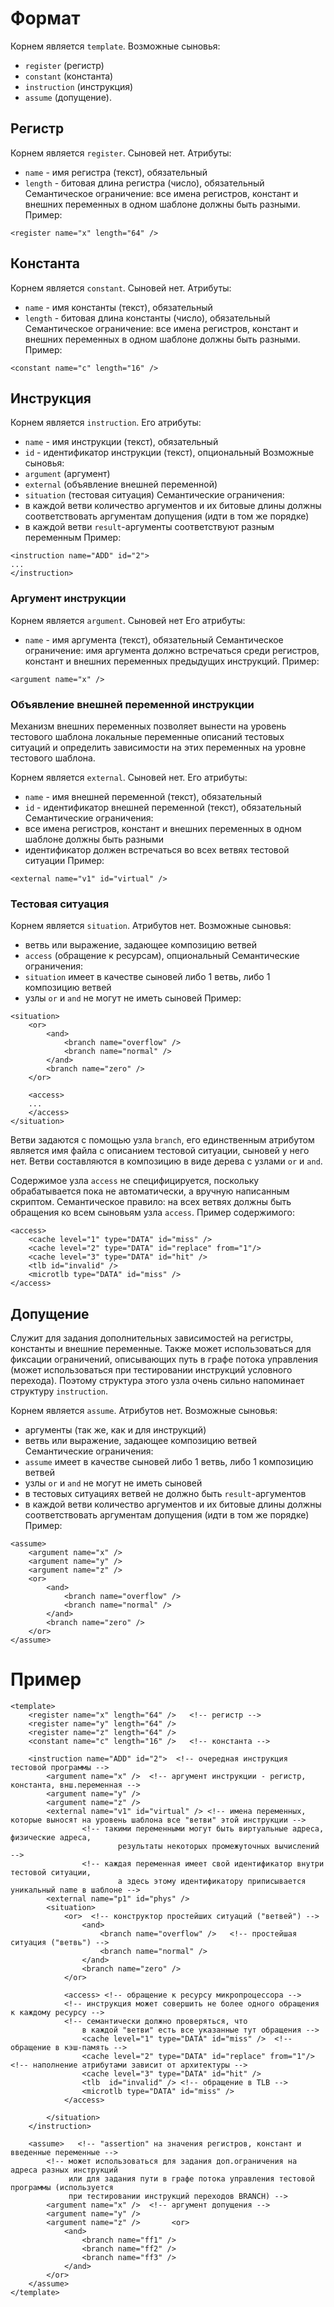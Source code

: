 # Формат #

Корнем является `template`.
Возможные сыновья:
  * `register` (регистр)
  * `constant` (константа)
  * `instruction` (инструкция)
  * `assume` (допущение).

## Регистр ##

Корнем является `register`. Сыновей нет.
Атрибуты:
  * `name` - имя регистра (текст), обязательный
  * `length` - битовая длина регистра (число), обязательный
Семантическое ограничение: все имена регистров, констант и внешних переменных в одном шаблоне должны быть разными.
Пример:
```
<register name="x" length="64" />
```

## Константа ##

Корнем является `constant`. Сыновей нет.
Атрибуты:
  * `name` - имя константы (текст), обязательный
  * `length` - битовая длина константы (число), обязательный
Семантическое ограничение: все имена регистров, констант и внешних переменных в одном шаблоне должны быть разными.
Пример:
```
<constant name="c" length="16" />
```

## Инструкция ##

Корнем является `instruction`.
Его атрибуты:
  * `name` - имя инструкции (текст), обязательный
  * `id` - идентификатор инструкции (текст), опциональный
Возможные сыновья:
  * `argument` (аргумент)
  * `external` (объявление внешней переменной)
  * `situation` (тестовая ситуация)
Семантические ограничения:
  * в каждой ветви количество аргументов и их битовые длины должны соответствовать аргументам допущения (идти в том же порядке)
  * в каждой ветви `result`-аргументы соответствуют разным переменным
Пример:
```
<instruction name="ADD" id="2">
...
</instruction>
```

### Аргумент инструкции ###
Корнем является `argument`. Сыновей нет
Его атрибуты:
  * `name` - имя аргумента (текст), обязательный
Семантическое ограничение: имя аргумента должно встречаться среди регистров, констант и внешних переменных предыдущих инструкций.
Пример:
```
<argument name="x" />
```

### Объявление внешней переменной инструкции ###
Механизм внешних переменных позволяет вынести на уровень тестового шаблона локальные переменные описаний тестовых ситуаций и определить зависимости на этих переменных на уровне тестового шаблона.

Корнем является `external`. Сыновей нет.
Его атрибуты:
  * `name` - имя внешней переменной (текст), обязательный
  * `id` - идентификатор внешней переменной (текст), обязательный
Семантические ограничения:
  * все имена регистров, констант и внешних переменных в одном шаблоне должны быть разными
  * идентификатор должен встречаться во всех ветвях тестовой ситуации
Пример:
```
<external name="v1" id="virtual" />
```

### Тестовая ситуация ###
Корнем является `situation`. Атрибутов нет.
Возможные сыновья:
  * ветвь или выражение, задающее композицию ветвей
  * `access` (обращение к ресурсам), опциональный
Семантические ограничения:
  * `situation` имеет в качестве сыновей либо 1 ветвь, либо 1 композицию ветвей
  * узлы `or` и `and` не могут не иметь сыновей
Пример:
```
<situation>
	<or>
		<and>
			<branch name="overflow" />
			<branch name="normal" />
		</and>
		<branch name="zero" />
	</or>
			
	<access>
	...
	</access>		
</situation>
```

Ветви задаются с помощью узла `branch`, его единственным атрибутом является имя файла с описанием тестовой ситуации, сыновей у него нет. Ветви составляются в композицию в виде дерева с узлами `or` и `and`.

Содержимое узла `access` не специфицируется, поскольку обрабатывается пока не автоматически, а вручную написанным скриптом. Семантическое правило: на всех ветвях должны быть обращения ко всем сыновьям узла `access`. Пример содержимого:
```
<access>
	<cache level="1" type="DATA" id="miss" />
	<cache level="2" type="DATA" id="replace" from="1"/>
	<cache level="3" type="DATA" id="hit" />
	<tlb id="invalid" />
	<microtlb type="DATA" id="miss" />
</access>
```

## Допущение ##
Служит для задания дополнительных зависимостей на регистры, константы и внешние переменные. Также может использоваться для фиксации ограничений, описывающих путь в графе потока управления (может использоваться при тестировании инструкций условного перехода). Поэтому структура этого узла очень сильно напоминает структуру `instruction`.

Корнем является `assume`. Атрибутов нет.
Возможные сыновья:
  * аргументы (так же, как и для инструкций)
  * ветвь или выражение, задающее композицию ветвей
Семантические ограничения:
  * `assume` имеет в качестве сыновей либо 1 ветвь, либо 1 композицию ветвей
  * узлы `or` и `and` не могут не иметь сыновей
  * в тестовых ситуациях ветвей не должно быть `result`-аргументов
  * в каждой ветви количество аргументов и их битовые длины должны соответствовать аргументам допущения (идти в том же порядке)
Пример:
```
<assume>
	<argument name="x" />
	<argument name="y" />
	<argument name="z" />
	<or>
		<and>
			<branch name="overflow" />
			<branch name="normal" />
		</and>
		<branch name="zero" />
	</or>
</assume>
```


# Пример #
```
<template>
	<register name="x" length="64" />	<!-- регистр -->
	<register name="y" length="64" />	
	<register name="z" length="64" />		
	<constant name="c" length="16" />	<!-- константа -->	
	
	<instruction name="ADD" id="2">  <!-- очередная инструкция тестовой программы -->
		<argument name="x" />  <!-- аргумент инструкции - регистр, константа, внш.переменная -->
		<argument name="y" />
		<argument name="z" />
		<external name="v1" id="virtual" /> <!-- имена переменных, которые выносят на уровень шаблона все "ветви" этой инструкции -->
				<!-- такими переменными могут быть виртуальные адреса, физические адреса,
						результаты некоторых промежуточных вычислений -->
				<!-- каждая переменная имеет свой идентификатор внутри тестовой ситуации,
						а здесь этому идентификатору приписывается уникальный name в шаблоне -->
		<external name="p1" id="phys" /> 
		<situation>
			<or>  <!-- конструктор простейших ситуаций ("ветвей") -->
				<and>
					<branch name="overflow" />   <!-- простейшая ситуация ("ветвь") -->
					<branch name="normal" />
				</and>
				<branch name="zero" />
			</or>
			
			<access> <!-- обращение к ресурсу микропроцессора -->
			<!-- инструкция может совершить не более одного обращения к каждому ресурсу -->
			<!-- семантически должно проверяться, что
				в каждой "ветви" есть все указанные тут обращения -->
				<cache level="1" type="DATA" id="miss" />  <!-- обращение в кэш-память -->
				<cache level="2" type="DATA" id="replace" from="1"/> <!-- наполнение атрибутами зависит от архитектуры -->
				<cache level="3" type="DATA" id="hit" />
				<tlb  id="invalid" /> <!-- обращение в TLB -->
				<microtlb type="DATA" id="miss" />
			</access>
			
		</situation>
	</instruction>
	
	<assume>   <!-- "assertion" на значения регистров, констант и введенные переменные -->
		<!-- может использоваться для задания доп.ограничения на адреса разных инструкций
			 или для задания пути в графе потока управления тестовой программы (используется
			 при тестировании инструкций переходов BRANCH) -->
		<argument name="x" />  <!-- аргумент допущения -->
		<argument name="y" />
		<argument name="z" />		<or>
			<and>
				<branch name="ff1" />
				<branch name="ff2" />
				<branch name="ff3" />
			</and>
		</or>
	</assume>
</template>
```